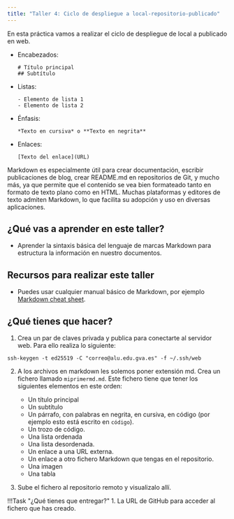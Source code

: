 ```yaml
---
title: "Taller 4: Ciclo de despliegue a local-repositorio-publicado"
---
```


En esta práctica vamos a realizar el ciclo de despliegue de local a publicado en web.

- Encabezados:
  ```
  # Título principal
  ## Subtítulo
  ```

- Listas:
  ```
  - Elemento de lista 1
  - Elemento de lista 2
  ```

- Énfasis:
  ```
  *Texto en cursiva* o **Texto en negrita**
  ```

- Enlaces:
  ```
  [Texto del enlace](URL)
  ```

Markdown es especialmente útil para crear documentación, escribir publicaciones de blog, crear README.md en repositorios de Git, y mucho más, ya que permite que el contenido se vea bien formateado tanto en formato de texto plano como en HTML. Muchas plataformas y editores de texto admiten Markdown, lo que facilita su adopción y uso en diversas aplicaciones.

## ¿Qué vas a aprender en este taller?

* Aprender la sintaxis básica del lenguaje de marcas Markdown para estructura la información en nuestro documentos.


## Recursos para realizar este taller

* Puedes usar cualquier manual básico de Markdown, por ejemplo [Markdown cheat sheet](https://www.markdownguide.org/cheat-sheet/).

## ¿Qué tienes que hacer?

  1. Crea un par de claves privada y publica para conectarte al servidor web. Para ello realiza lo siguiente:
  ```
  ssh-keygen -t ed25519 -C "correo@alu.edu.gva.es" -f ~/.ssh/web
  ```

  2. A los archivos en markdown les solemos poner extensión md. Crea un fichero llamado `miprimermd.md`. Este fichero tiene que tener los siguientes elementos en este orden:

     * Un título principal
     * Un subtítulo
     * Un párrafo, con palabras en negrita, en cursiva, en código (por ejemplo esto está escrito en `código`).
     * Un trozo de código.
     * Una lista ordenada
     * Una lista desordenada.
     * Un enlace a una URL externa.
     * Un enlace a otro fichero Markdown que tengas en el repositorio.
     * Una imagen
     * Una tabla

  3. Sube el fichero al repositorio remoto y visualizalo allí.


!!!Task "¿Qué tienes que entregar?"
    1. La URL de GitHub para acceder al fichero que has creado.
